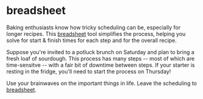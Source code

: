 # breadsheet
Baking enthusiasts know how tricky scheduling can be, especially for longer recipes.  This [breadsheet](http://breadsheet.appspot.com) tool simplifies the process, helping you solve for start & finish times for each step and for the overall recipe.

Suppose you're invited to a potluck brunch on Saturday and plan to bring a fresh loaf of sourdough.  This process has many steps -- most of which are time-sensitve -- with a fair bit of downtime between steps.  If your starter is resting in the fridge, you'll need to start the process on Thursday!  

Use your brainwaves on the important things in life.  Leave the scheduling to [breadsheet](http://breadsheet.appspot.com).
